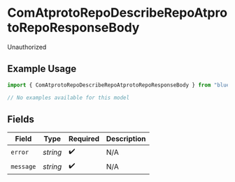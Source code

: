# ComAtprotoRepoDescribeRepoAtprotoRepoResponseBody

Unauthorized

## Example Usage

```typescript
import { ComAtprotoRepoDescribeRepoAtprotoRepoResponseBody } from "bluesky/models/errors";

// No examples available for this model
```

## Fields

| Field              | Type               | Required           | Description        |
| ------------------ | ------------------ | ------------------ | ------------------ |
| `error`            | *string*           | :heavy_check_mark: | N/A                |
| `message`          | *string*           | :heavy_check_mark: | N/A                |